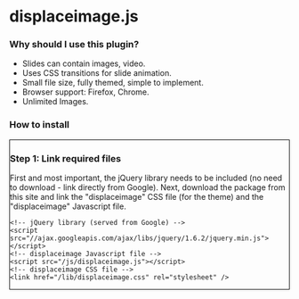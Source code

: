 <h1>displaceimage.js</h1>

<h3>Why should I use this plugin?</h3>
<ul>
<li>Slides can contain images, video.</li>
<li>Uses CSS transitions for slide animation.</li>
<li>Small file size, fully themed, simple to implement.</li>
<li>Browser support: Firefox, Chrome.</li>
<li>Unlimited Images.</li>
</ul>
<h3>How to install</h3>

<div class="step">
    <h3>Step 1: Link required files</h3>
    <p>First and most important, the jQuery library needs to be included (no need to download - link directly from Google). 
Next, download the package from this site and link the "displaceimage" CSS file (for the theme) and the "displaceimage" 
Javascript file.</p>
    <pre><code data-language="html">&lt;!-- jQuery library (served from Google) --&gt;
&lt;script src=&quot;&#x2F;&#x2F;ajax.googleapis.com&#x2F;ajax&#x2F;libs&#x2F;jquery&#x2F;1.6.2&#x2F;jquery.min.js&quot;&gt;&lt;&#x2F;script&gt;
&lt;!-- displaceimage Javascript file --&gt;
&lt;script src=&quot;&#x2F;js&#x2F;displaceimage.js&quot;&gt;&lt;&#x2F;script&gt;
&lt;!-- displaceimage CSS file --&gt;
&lt;link href=&quot;&#x2F;lib&#x2F;displaceimage.css&quot; rel=&quot;stylesheet&quot; &#x2F;&gt;</code></pre>
  </div>

<style>
 .step{
    border: 1px solid black;
 }
</style>
